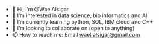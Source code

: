 - 👋 Hi, I’m @WaelAlsigar
- 👀 I’m interested in data science, bio informatics and AI
- 🌱 I’m currently learning python, SQL, IBM cloud and C++
- 💞️ I’m looking to collaborate on (open to anything)
- 📫 How to reach me: Email wael.alsigar@gmail.com

<!---
WaelAlsigar/WaelAlsigar is a ✨ special ✨ repository because its `README.md` (this file) appears on your GitHub profile.
You can click the Preview link to take a look at your changes.
--->
